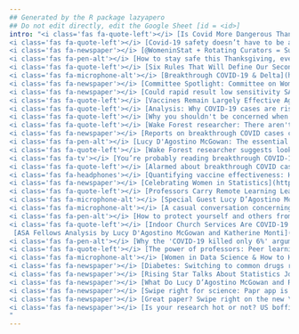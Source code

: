 ```yaml
---
## Generated by the R package lazyapero
## Do not edit directly, edit the Google Sheet [id = <id>]
intro: "<i class='fas fa-quote-left'></i> [Is Covid More Dangerous Than Driving? How Scientists Are Parsing Covid Risks.](https://www.nytimes.com/2022/04/17/science/covid-risks.html) in The New York Times [2022] *quoted* </br></br>
<i class='fas fa-quote-left'></i> [Covid-19 safety doesn’t have to be all or nothing. Here’s how to think about it going forward.](https://www.vox.com/23000377/how-to-use-covid-data-numbers-protect-yourself-high-risk) in Vox [2022] *quoted* </br></br>
<i class='fas fa-newspaper'></i> [@WomeninStat + Rotating Curators = Success](https://magazine.amstat.org/blog/2021/12/01/womencurator/) in Amstat News Magazine [2021] *write-up* </br></br>
<i class='fas fa-pen-alt'></i> [How to stay safe this Thanksgiving, even as the COVID pandemic remains a threat](https://www.usatoday.com/story/opinion/2021/11/21/how-to-stay-safe-thanksgiving-holidays-covid-tests/8671612002/?gnt-cfr=1) in USA Today [2021] *op-ed* </br></br>
<i class='fas fa-quote-left'></i> [Six Rules That Will Define Our Second Pandemic Winter](https://www.theatlantic.com/health/archive/2021/09/six-ways-think-about-pandemic-now/620129/) in The Atlantic [2021] *quoted* </br></br>
<i class='fas fa-microphone-alt'></i> [Breakthrough COVID-19 & Delta](https://serepidemiologycounts.blubrry.net/2021/09/09/epidemiology-counts-episode-28-breakthrough-covid-19-delta/) in Epidemiology Counts, a Society for Epidemiologic Research Podcast [2021] *podcast* </br></br>
<i class='fas fa-newspaper'></i> [Committee Spotlight: Committee on Women in Statistics](https://magazine.amstat.org/blog/2021/07/01/committee-on-women-in-statistics/) in Amstat News Magazine [2021] *write-up* </br></br>
<i class='fas fa-newspaper'></i> [Could rapid result low sensitivity SARS-CoV-2 tests improve pandemic quarantine strategies?](https://www.news-medical.net/news/20210203/Could-rapid-result-low-sensitivity-SARS-CoV-2-tests-better-guide-pandemic-quarantine-strategies.aspx) in News Medical Life Sciences [2021] *write-up* </br></br>
<i class='fas fa-quote-left'></i> [Vaccines Remain Largely Effective Against Delta Variant, Counter to Claims From Fox News Guest](https://www.washingtoninformer.com/vaccines-remain-largely-effective-against-delta-variant-counter-to-claims-from-fox-news-guest/) in The Washington Informer [2021] *quoted* </br></br>
<i class='fas fa-quote-left'></i> [Analysis: Why COVID-19 cases are rising in Canada](https://ottawasun.com/diseases-and-conditions/coronavirus/covid-19-cases-rising-in-canada/wcm/57a7281a-62f2-4982-aedb-b8732fc22303) in Ottawa Sun [2021] *quoted* </br></br>
<i class='fas fa-quote-left'></i> [Why you shouldn't be concerned when more vaccinated people are getting infected than unvaccinated](https://www.abc.net.au/news/2021-08-06/coronacheck-israel-higher-numbers-vaccinated-people-infected/100353540) in RMIT ABC Fact Check [2021] *quoted* </br></br>
<i class='fas fa-quote-left'></i> [Wake Forest researcher: There aren't a lot of vaccinated people in the hospital](https://hickoryrecord.com/wake-forest-researcher-there-arent-a-lot-of-vaccinated-people-in-the-hospital/article_d7555b28-feae-11eb-b9c4-972aad27fb50.html) in Hickory Daily Record [2021] *quoted* </br></br>
<i class='fas fa-newspaper'></i> [Reports on breakthrough COVID cases causing confusion about vaccine effectiveness](https://news.wfu.edu/2021/08/11/reports-on-breakthrough-covid-cases-causing-confusion-about-vaccine-effectiveness/) in Wake Forest News [2021] *write-up* </br></br>
<i class='fas fa-pen-alt'></i> [Lucy D'Agostino McGowan: The essential stats on breakthrough cases](https://journalnow.com/opinion/columnists/lucy-dagostino-mcgowan-the-essential-stats-on-breakthrough-cases/article_95b8860e-004d-11ec-b022-77e8b9178b2a.html) in Winston-Salem Journal [2021] *op-ed* </br></br>
<i class='fas fa-quote-left'></i> [Wake Forest researcher suggests looking at breakthrough cases differently](https://journalnow.com/news/local/wake-forest-researcher-suggests-looking-at-breakthrough-cases-differently/article_63f199bc-fdeb-11eb-a5f3-cff52aab66fa.html) in Winston-Salem Journal [2021] *quoted* </br></br>
<i class='fas fa-tv'></i> [You’re probably reading breakthrough COVID-19 case numbers the wrong way. Here’s why](https://www.cbs17.com/news/north-carolina-news/youre-probably-reading-breakthrough-covid-19-case-numbers-the-wrong-way-heres-why/) in CBS Raleigh [2021] *televised interview* </br></br>
<i class='fas fa-quote-left'></i> [Alarmed about breakthrough COVID cases? Here’s how experts say to read the numbers](https://amp.newsobserver.com/article253223608.html?__twitter_impression=true) in News and Observer [2021] *quoted* </br></br>
<i class='fas fa-headphones'></i> [Quantifying vaccine effectiveness: How to properly report breakthrough cases](https://web.archive.org/web/20210725064237/https://www.bbc.co.uk/sounds/play/m000y7cq) in BBC Radio Interview with Stephen Nolan [2021] *radio* </br></br>
<i class='fas fa-newspaper'></i> [Celebrating Women in Statistics](https://magazine.amstat.org/blog/2021/03/01/lucy-dagostino-mcgowan/) in Amstat News Magazine [2021] *write-up* </br></br>
<i class='fas fa-quote-left'></i> [Professors Carry Remote Learning Learned into New Semester](https://spectrumlocalnews.com/nc/charlotte/news/2021/01/14/professors-carry-lessons-learned-into-new-semester) in Spectrum News [2021] *quoted* </br></br>
<i class='fas fa-microphone-alt'></i> [Special Guest Lucy D’Agostino McGowan](https://nssdeviations.com/118-special-guest-lucy-dagostino-mcgowan) in Not So Standard Deviations Podcast [2020] *podcast* </br></br>
<i class='fas fa-microphone-alt'></i> [A casual conversation concerning causal inference](https://changelog.com/practicalai/113) in Practical AI Podcast [2020] *podcast* </br></br>
<i class='fas fa-pen-alt'></i> [How to protect yourself and others from spreading COVID-19 at Thanksgiving dinner by Justin Lessler and Lucy D'Agostino McGowan](https://www.usatoday.com/story/opinion/2020/11/25/how-reduce-risk-getting-covid-19-thanksgiving-dinner-column/6419700002/) in USA Today Op-Ed [2020] *op-ed* </br></br>
<i class='fas fa-quote-left'></i> [Indoor Church Services Are COVID-19 Hot Spots: Here’s Why](https://www.healthline.com/health-news/indoor-church-services-are-covid-19-hot-spots-heres-why#Church-outbreaks) in Healthline [2020] *quoted* </br></br>
 [ASA Fellows Analysis by Lucy D'Agostino McGowan and Katherine Monti](https://magazine.amstat.org/blog/2020/10/01/asa-fellows-analysis/) in Amstat News Magazine [2020] *article* </br></br>
<i class='fas fa-pen-alt'></i> [Why the 'COVID-19 killed only 6%' argument is wrong by Justin Lessler and Lucy D'Agostino McGowan](https://www.usatoday.com/story/opinion/2020/09/02/why-covid-19-killed-only-6-argument-wrong-column/3454179001/) in USA Today Op-Ed [2020] *op-ed* </br></br>
<i class='fas fa-quote-left'></i> [The power of professors: Peer learning communities advance the art of teaching during a pandemic](https://news.wfu.edu/2020/08/04/the-power-of-professors-peer-learning-communities-advance-the-art-of-teaching-during-a-pandemic/) in Wake Forest News [2020] *quoted* </br></br>
<i class='fas fa-microphone-alt'></i> [Women in Data Science & How to Help](https://www.superdatascience.com/podcast/podcast-women-in-data-science) in Super Data Science Podcast [2018] *podcast* </br></br>
<i class='fas fa-newspaper'></i> [Diabetes: Switching to common drugs raises risk of complications](https://www.medicalnewstoday.com/articles/322523) in Medical News Today [2018] *write-up* </br></br>
<i class='fas fa-newspaper'></i> [Rising Star Talks About Statistics Journey, Future of the Profession](http://magazine.amstat.org/blog/2018/09/01/startalksstatistics/) in Amstat News Magazine [2018] *write-up* </br></br>
<i class='fas fa-newspaper'></i> [What Do Lucy D’Agostino McGowan and Ryan Jarrett Do When They Are Not Being Statisticians?](https://magazine.amstat.org/blog/2017/11/01/lucy-dagostino-mcgowan-and-ryan-jarrett/) in Amstat News Magazine [2017] *write-up* </br></br>
<i class='fas fa-newspaper'></i> [Swipe right for science: Papr app is \"Tinder for preprints\"](https://www.nature.com/news/swipe-right-for-science-papr-app-is-tinder-for-preprints-1.22163) in Nature [2017] *write-up* </br></br>
<i class='fas fa-newspaper'></i> [Great paper? Swipe right on the new \"Tinder for preprints\" app](http://www.sciencemag.org/news/2017/06/great-paper-swipe-right-new-tinder-preprints-app) in Science [2017] *write-up* </br></br>
<i class='fas fa-newspaper'></i> [Is your research hot or not? US boffins create \"Tinder for preprints\"](https://www.theregister.co.uk/2017/06/19/science_research_tinder_preprint_app/) in The Register [2017] *write-up* </br></br>
"
---
```

